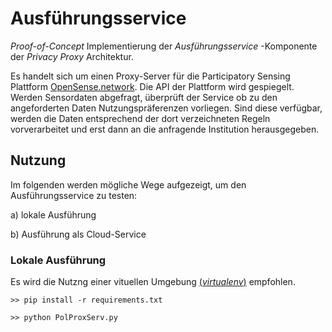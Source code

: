 # Ausführungsservice
_Proof-of-Concept_ Implementierung der _Ausführungsservice_ -Komponente der _Privacy Proxy_ Architektur.

Es handelt sich um einen Proxy-Server für die Participatory Sensing Plattform [OpenSense.network](opensense.network). Die API der Plattform wird gespiegelt. Werden Sensordaten abgefragt, überprüft der Service ob zu den angeforderten Daten Nutzungspräferenzen vorliegen. Sind diese verfügbar, werden die Daten entsprechend der dort verzeichneten Regeln vorverarbeitet und erst dann an die anfragende Institution herausgegeben.

## Nutzung

Im folgenden werden mögliche Wege aufgezeigt, um den Ausführungsservice zu testen:

a) lokale Ausführung

b) Ausführung als Cloud-Service

### Lokale Ausführung
Es wird die Nutzng einer vituellen Umgebung [(_virtualenv_)](https://www.dpunkt.de/common/leseproben//12951/2_Ihre%20Entwicklungsumgebung.pdf#page=15) empfohlen.

    >> pip install -r requirements.txt

    >> python PolProxServ.py

